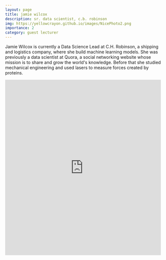 ```yaml
---
layout: page
title: jamie wilcox
description: sr. data scientist, c.b. robinson
img: https://yellowcrayon.github.io/images/NicePhoto2.png
importance: 2
category: guest lecturer
---
```


Jamie Wilcox is currently a Data Science Lead at C.H. Robinson, a shipping and logistics company, where she build machine learning models. She was previously a data scientist at Quora, a social networking website whose mission is to share and grow the world's knowledge. Before that she studied mechanical engineering and used lasers to measure forces created by proteins.

<style>
.responsive-wrap iframe{ max-width: 100%;}
</style>
<div class="responsive-wrap">
<!-- this is the embed code provided by Google -->
<iframe src="https://docs.google.com/presentation/d/e/2PACX-1vR5TamCv1m1NAHH3kTjdss-uajy3R69hVQCUjOwc9ZWvLl3OrqOb_4VAzTwaXUfErkvntVIAvjGPaEJ/embed?start=false&loop=false&delayms=3000" frameborder="0" width="960" height="569" allowfullscreen="true" mozallowfullscreen="true" webkitallowfullscreen="true"></iframe>
<!-- Google embed ends -->
</div>
